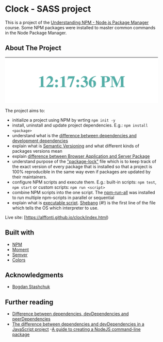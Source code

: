 # Clock - SASS project

This is a project of the [Understanding NPM - Node.js Package Manager](https://www.udemy.com/course/understanding-npm/) course. Some NPM packages were installed to master common commands in the Node Package Manager.

## About The Project

![Clock screenshot](./screenshot.jpg)

The project aims to:
- initialize a project using NPM by wrting `npm init -y`
- install, uninstall and update project dependencies. E.g.: `npm install <package>` 
- understand what is the [difference between dependencies and development dependencies](https://medium.com/@dylanavery720/npmmmm-1-dev-dependencies-dependencies-8931c2583b0c)
- explain what is [Semantic Versioning](https://semver.org/) and what different kinds of packages versions mean
- explain [difference between Browser Application and Server Package](https://nodejs.dev/en/learn/differences-between-nodejs-and-the-browser/)
- understand purpose of the ["package-lock"](https://docs.npmjs.com/cli/v8/configuring-npm/package-lock-json) file which is to keep track of the exact version of every package that is installed so that a project is 100% reproducible in the same way even if packages are updated by their maintainers.
- configure NPM scripts and execute them. E.g.: built-in scripts: `npm test`, `npm start` or custom scripts: `npm run <script>`
- combine NPM scripts into the one script. The [npm-run-all](https://www.npmjs.com/package/npm-run-all) was installed to run multiple npm-scripts in parallel or sequential
- explain what is [executable script](https://docs.npmjs.com/cli/v8/configuring-npm/package-json#bin). [Shebang](https://alexewerlof.medium.com/node-shebang-e1d4b02f731d) (#!) is the first line of the file which tells the OS which interpreter to use.

Live site: [https://alffonti.github.io/clock/index.html)

## Built with

- [NPM](https://www.npmjs.com/)
- [Moment](https://momentjs.com/)
- [Semver](https://www.npmjs.com/package/semver)
- [Colors](https://www.npmjs.com/package/colors)

## Acknowledgments

- [Bogdan Stashchuk](https://stashchuk.com/)

## Further reading

- [Difference between dependencies, devDependencies and peerDependencies](https://www.geeksforgeeks.org/difference-between-dependencies-devdependencies-and-peerdependencies/)
- [The difference between dependencies and devDependencies in a JavaScript project](https://dev.to/clairecodes/the-difference-between-dependencies-and-devdependencies-in-a-javascript-project-22f2)
-[A guide to creating a NodeJS command-line package](https://medium.com/netscape/a-guide-to-create-a-nodejs-command-line-package-c2166ad0452e)
